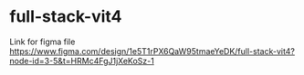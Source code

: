 # full-stack-vit4

Link for figma file
https://www.figma.com/design/1e5T1rPX6QaW95tmaeYeDK/full-stack-vit4?node-id=3-5&t=HRMc4FgJ1jXeKoSz-1
